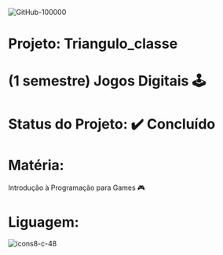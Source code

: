 ![GitHub-100000](https://github.com/EwersonNeias/salas_aulas/assets/128439222/a8529e1b-0529-41fe-9935-41fcf377cea5)


# Projeto: Triangulo_classe
# (1 semestre) Jogos Digitais 🕹️
# Status do Projeto: ✔️ Concluído 

# Matéria: 
Introdução à Programação para Games 🎮

# Liguagem:

![icons8-c-48](https://github.com/EwersonNeias/triangulo_funcao/assets/128439222/ab2ff5ce-d300-4548-b87f-eb2a20a7e3d4)
